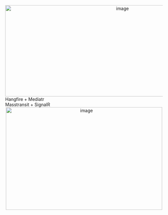 
<div align="center"> 
  <img width="734" height="291" alt="image" src="https://github.com/user-attachments/assets/f3ffad49-6fe6-4e4a-b148-4e1e7d39e8fc" />
</div>

<div>
    Hangfire + Mediatr
</div>
<div>
    Masstransit + SignalR
</div>

<div align="center">
  <img width="500" height="327" alt="image" src="https://github.com/user-attachments/assets/adc33745-3c8f-479d-91ac-b257d3787936" />
</div>
